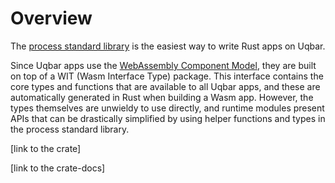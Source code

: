 # Overview

The [process standard library](https://github.com/uqbar-dao/process_lib) is the easiest way to write Rust apps on Uqbar.

Since Uqbar apps use the [WebAssembly Component Model](https://component-model.bytecodealliance.org/), they are built on top of a WIT (Wasm Interface Type) package.
This interface contains the core types and functions that are available to all Uqbar apps, and these are automatically generated in Rust when building a Wasm app.
However, the types themselves are unwieldy to use directly, and runtime modules present APIs that can be drastically simplified by using helper functions and types in the process standard library.

[link to the crate]

[link to the crate-docs]